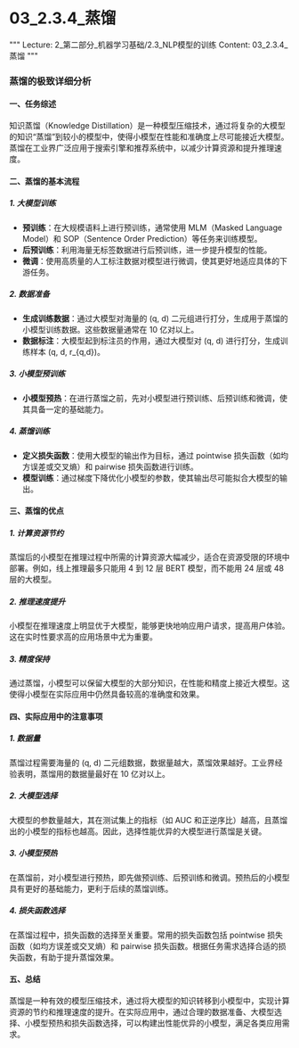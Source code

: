 # 03_2.3.4_蒸馏

"""
Lecture: 2_第二部分_机器学习基础/2.3_NLP模型的训练
Content: 03_2.3.4_蒸馏
"""

### 蒸馏的极致详细分析

#### 一、任务综述
知识蒸馏（Knowledge Distillation）是一种模型压缩技术，通过将复杂的大模型的知识“蒸馏”到较小的模型中，使得小模型在性能和准确度上尽可能接近大模型。蒸馏在工业界广泛应用于搜索引擎和推荐系统中，以减少计算资源和提升推理速度。

#### 二、蒸馏的基本流程

##### 1. 大模型训练
- **预训练**：在大规模语料上进行预训练，通常使用 MLM（Masked Language Model）和 SOP（Sentence Order Prediction）等任务来训练模型。
- **后预训练**：利用海量无标签数据进行后预训练，进一步提升模型的性能。
- **微调**：使用高质量的人工标注数据对模型进行微调，使其更好地适应具体的下游任务。

##### 2. 数据准备
- **生成训练数据**：通过大模型对海量的 (q, d) 二元组进行打分，生成用于蒸馏的小模型训练数据。这些数据量通常在 10 亿对以上。
- **数据标注**：大模型起到标注员的作用，通过大模型对 (q, d) 进行打分，生成训练样本 (q, d, r_{q,d})。

##### 3. 小模型预训练
- **小模型预热**：在进行蒸馏之前，先对小模型进行预训练、后预训练和微调，使其具备一定的基础能力。

##### 4. 蒸馏训练
- **定义损失函数**：使用大模型的输出作为目标，通过 pointwise 损失函数（如均方误差或交叉熵）和 pairwise 损失函数进行训练。
- **模型训练**：通过梯度下降优化小模型的参数，使其输出尽可能拟合大模型的输出。

#### 三、蒸馏的优点

##### 1. 计算资源节约
蒸馏后的小模型在推理过程中所需的计算资源大幅减少，适合在资源受限的环境中部署。例如，线上推理最多只能用 4 到 12 层 BERT 模型，而不能用 24 层或 48 层的大模型。

##### 2. 推理速度提升
小模型在推理速度上明显优于大模型，能够更快地响应用户请求，提高用户体验。这在实时性要求高的应用场景中尤为重要。

##### 3. 精度保持
通过蒸馏，小模型可以保留大模型的大部分知识，在性能和精度上接近大模型。这使得小模型在实际应用中仍然具备较高的准确度和效果。

#### 四、实际应用中的注意事项

##### 1. 数据量
蒸馏过程需要海量的 (q, d) 二元组数据，数据量越大，蒸馏效果越好。工业界经验表明，蒸馏用的数据量最好在 10 亿对以上。

##### 2. 大模型选择
大模型的参数量越大，其在测试集上的指标（如 AUC 和正逆序比）越高，且蒸馏出的小模型的指标也越高。因此，选择性能优异的大模型进行蒸馏是关键。

##### 3. 小模型预热
在蒸馏前，对小模型进行预热，即先做预训练、后预训练和微调。预热后的小模型具有更好的基础能力，更利于后续的蒸馏训练。

##### 4. 损失函数选择
在蒸馏过程中，损失函数的选择至关重要。常用的损失函数包括 pointwise 损失函数（如均方误差或交叉熵）和 pairwise 损失函数。根据任务需求选择合适的损失函数，有助于提升蒸馏效果。

#### 五、总结
蒸馏是一种有效的模型压缩技术，通过将大模型的知识转移到小模型中，实现计算资源的节约和推理速度的提升。在实际应用中，通过合理的数据准备、大模型选择、小模型预热和损失函数选择，可以构建出性能优异的小模型，满足各类应用需求。